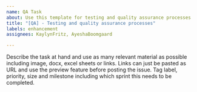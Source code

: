 ```yaml
---
name: QA Task
about: Use this template for testing and quality assurance processes
title: "[QA] - Testing and quality assurance processes"
labels: enhancement
assignees: KaylynFritz, AyeshaBoomgaard

---
```


Describe the task at hand and use as many relevant material as possible including image, docx, excel sheets or links. Links can just be pasted as URL and use the preview feature before posting the issue. Tag label, priority, size and milestone including which sprint this needs to be completed.
